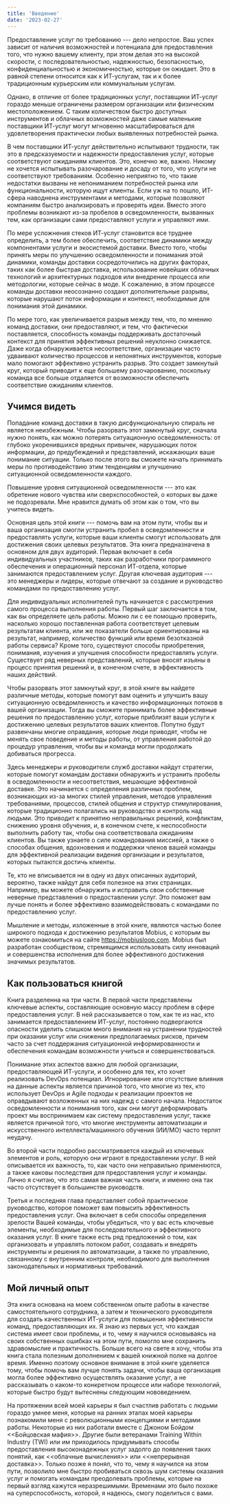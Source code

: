 ```yaml
---
title: 'Введение'
date: '2023-02-27'
---
```


Предоставление услуг по требованию --- дело непростое. Ваш успех зависит от
наличия возможностей и потенциала для предоставления того, что нужно вашему
клиенту, при этом делая это на высокой скорости, с последовательностью,
надежностью, безопасностью, конфиденциальностью и экономичностью, которые он
ожидает. Это в равной степени относится как к ИТ-услугам, так и к более
традиционным курьерским или коммунальным услугам.

Однако, в отличие от более традиционных услуг, поставщики ИТ-услуг гораздо
меньше ограничены размером организации или физическим местоположением. С таким
количеством быстро доступных инструментов и облачных возможностей даже самые
маленькие поставщики ИТ-услуг могут мгновенно масштабироваться для
удовлетворения практически любых выявленных потребностей рынка.

В чем поставщики ИТ-услуг действительно испытывают трудности, так это в
предсказуемости и надежности предоставления услуг, которые соответствуют
ожиданиям клиентов. Это, конечно же, важно. Никому не хочется испытывать
разочарование и досаду от того, что услуги не соответствуют требованиям.
Особенно неприятно то, что такие недостатки вызваны не непониманием
потребностей рынка или функциональности, которую ищут клиенты. Если уж на то
пошло, ИТ-сфера наводнена инструментами и методами, которые позволяют компаниям
быстро анализировать и проверять идеи. Вместо этого проблемы возникают из-за
пробелов в осведомленности, вызванных тем, как организации сами предоставляют
услуги и управляют ими.

По мере усложнения стеков ИТ-услуг становится все труднее определить, а тем
более обеспечить, соответствие динамики между компонентами услуги и экосистемой
доставки. Вместо того, чтобы принять меры по улучшению осведомленности и
понимания этой динамики, команды доставки сосредоточились на других факторах,
таких как более быстрая доставка, использование новейших облачных технологий и
архитектурных подходов или внедрение процесса или методологии, которые сейчас в
моде. К сожалению, в этом процессе команды доставки неосознанно создают
дополнительные разрывы, которые нарушают поток информации и контекст,
необходимые для понимания этой динамики.

По мере того, как увеличивается разрыв между тем, что, по мнению команд
доставки, они предоставляют, и тем, что фактически поставляется, способность
команды поддерживать достаточный контекст для принятия эффективных решений
неуклонно снижается. Даже когда обнаруживается несоответствие, организации
часто удваивают количество процессов и непонятных инструментов, которые мало
помогают эффективно устранить разрыв. Это создает замкнутый круг, который
приводит к еще большему разочарованию, поскольку команда все больше отдаляется
от возможности обеспечить соответствие ожиданиям клиентов.

## Учимся видеть

Попадание команд доставки в такую дисфункциональную спираль не является
неизбежным. Чтобы разорвать этот замкнутый круг, сначала нужно понять, как
можно потерять ситуационную осведомленность: от глубоко укоренившихся вредных
привычек, нарушающих поток информации, до предубеждений и представлений,
искажающих ваше понимание ситуации. Только после этого вы сможете начать
принимать меры по противодействию этим тенденциям и улучшению ситуационной
осведомленности каждого.

Повышение уровня ситуационной осведомленности --- это как обретение нового
чувства или сверхспособностей, о которых вы даже не подозревали. Мне нравится
думать об этом как о том, что вы учитесь видеть.

Основная цель этой книги --- помочь вам на этом пути, чтобы вы и ваша
организация смогли устранить пробел в осведомленности и предоставлять услуги,
которые ваши клиенты смогут использовать для достижения своих целевых
результатов. Эта книга предназначена в основном для двух аудиторий. Первая
включает в себя индивидуальных участников, таких как разработчики программного
обеспечения и операционный персонал ИТ-отдела, которые занимаются
предоставлением услуг. Другая ключевая аудитория --- это менеджеры и лидеры,
которые отвечают за создание и руководство командами по предоставлению услуг.

Для индивидуальных исполнителей путь начинается с рассмотрения самого процесса
выполнения работы. Первый шаг заключается в том, как вы определяете цель
работы. Можно ли с ее помощью проверить, насколько хорошо
поставленная работа соответствует целевым результатам клиента, или же
показатели больше ориентированы на результат, например, количество функций или
время безотказной работы сервиса? Кроме того, существуют способы приобретения,
понимания, изучения и улучшения способности предоставлять услуги. Существует
ряд неверных представлений, которые вносят изъяны в процесс принятия решений и,
в конечном счете, в эффективность наших действий.

Чтобы разорвать этот замкнутый круг, в этой книге вы найдете различные методы,
которые помогут вам оценить и улучшить вашу ситуационную осведомленность и
качество информационных потоков в вашей организации. Тогда вы сможете принимать
более эффективные решения по предоставлению услуг, которые приблизят ваши
услуги к достижению целевых результатов ваших клиентов. Попутно будут
развенчаны многие оправдания, которые люди приводят, чтобы не менять свое
поведение и методы работы, от управления работой до процедур управления, чтобы
вы и команда могли продолжать добиваться прогресса.

Здесь менеджеры и руководители служб доставки найдут стратегии, которые помогут
командам доставки обнаружить и устранить пробелы в осведомленности и
несоответствия, мешающие эффективной доставке. Это начинается с определения
различных проблем, возникающих из-за многих стилей управления, методов
управления требованиями, процессов, стилей общения и структур стимулирования,
которые традиционно полагались на руководство и контроль над людьми. Это
приводит к принятию неправильных решений, конфликтам, снижению уровня обучения,
и, в конечном счете, к неспособности выполнить работу так, чтобы она
соответствовала ожиданиям клиентов. Вы также узнаете о силе командования
миссией, а также о способах общения, вдохновения и поддержки членов вашей
команды для эффективной реализации видения организации и результатов, которых
пытаются достичь клиенты.

Те, кто не вписывается ни в одну из двух описанных аудиторий, вероятно, также
найдут для себя полезное на этих страницах. Например, вы можете обнаружить и
исправить свои собственные неверные представления о предоставлении услуг. Это
поможет вам лучше понять и более эффективно взаимодействовать с командами по
предоставлению услуг.

Мышление и методы, изложенные в этой книге, являются частью более широкого
подхода к достижению результатов Mobius, с которым вы можете ознакомиться на
сайте <https://mobiusloop.com>. Mobius был разработан сообществом, стремящимся
использовать силу инноваций и совершенства исполнения для более эффективного
достижения значимых результатов.

## Как пользоваться книгой

Книга разделенна на три части. В первой части представлены ключевые аспекты,
составляющие основную массу проблем в сфере предоставления услуг. В ней
рассказывается о том, как те из нас, кто занимается предоставлением ИТ-услуг,
постоянно подвергаются опасности уделить слишком много внимания на устранении
трудностей при оказании услуг или снижении предполагаемых рисков, причем часто
за счет поддержания ситуационной информированности и обеспечения командам
возможности учиться и совершенствоваться.

Понимание этих аспектов важно для любой организации, предоставляющей ИТ-услуги,
и особенно для тех, кто хочет реализовать DevOps потенциал. Игнорирование или
отсутствие влияния на данные аспекты является причиной того, что многие из тех,
кто использует DevOps и Agile подходы к реализации проектов не оправдывают
возложенных на них надежд с самого начала. Недостаток осведомленности и
понимания того, как они могут деформировать проект мы воспринимаем как систему
предоставления услуг, также является причиной того, что многие инструменты
автоматизации и искусственного интеллекта/машинного обучения (ИИ/МО) часто
терпят неудачу.

Во второй части подробно рассматривается каждый из ключевых элементов и роль,
которую они играют в предоставлении услуг. В ней описывается их важность, то,
как часто они неправильно применяются, а также каковы последствия для
предоставления услуг и команды. Лично я считаю, что это самая важная часть
книги, и именно она так часто отсутствует в большинстве руководств.

Третья и последняя глава представляет собой практическое руководство, которое
поможет вам повысить эффективность предоставления услуг. Она включает в себя
способы определения зрелости Вашей команды, чтобы убедиться, что у вас есть
ключевые элементы, необходимые для последовательного и эффективного оказания
услуг. В книге также есть ряд предложений о том, как организовать и управлять
потоком работ, создавать и внедрять инструменты и решения по автоматизации, а
также по управлению, связанному с внутренним контроля, необходимого для
выполнения законодательных и нормативных требований.

## Мой личный опыт

Эта книга основана на моем собственном опыте работы в качестве самостоятельного
сотрудника, а затем и технического руководителя для создать качественных
ИТ-услуги для повышения эффективности команд, предоставляющих их. Я знаю из
первых уст, что каждая система имеет свои проблемы, и то, чему я научился
основываясь на своих собственных ошибках на этом пути, помогло мне сохранить
здравомыслие и практичность. Больше всего на свете я хочу, чтобы эта книга
стала полезным дополнением к вашей книжной полке на долгое время. Именно
поэтому основное внимание в этой книге уделяется тому, чтобы помочь вам лучше
понять задачи, чтобы ваша организация могла более эффективно осуществлять
оказание услуг, а не рассказывать о каком-то конкретном процессе или наборе
технологий, которые быстро будут вытеснены следующим нововедением.

На протяжении всей моей карьеры я был счастлив работать с людьми гораздо умнее
меня, которые на ранних этапах моей карьеры познакомили меня с революционными
концепциями и методами работы. Некоторые из них работали вместе с Джоном Бойдом
<<Бойцовская мафия>>. Другие были ветеранами Training Within Industry (TWI) или
им приходилось придумывать способы предоставления высоконадежных услуг задолго
до появления таких понятий, как <<облачные вычисления>> или <<непрерывная
доставка>>. Только позже я понял, что то, чему я научился на этом пути,
позволило мне быстро пробиваться сквозь шум системы оказания услуг и помогать
командам преодолевать проблемы, которые на первый взгляд кажутся неразрешимыми.
Временами это было похоже на суперспособность, которой, я надеюсь, cмогу
поделиться с вами.

